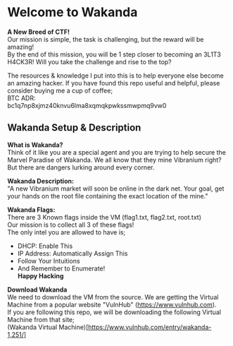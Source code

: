 # Welcome to Wakanda  
**A New Breed of CTF!**  
Our mission is simple, the task is challenging, but the reward will be amazing!  
By the end of this mission, you will be 1 step closer to becoming an 3L1T3 H4CK3R! Will you take the challenge and rise to the top?  
  
The resources & knowledge I put into this is to help everyone else become an amazing hacker. If you have found this repo useful and helpful, please consider buying me a cup of coffee;  
BTC ADR:  
bc1q7np8xjmz40knvu6lma8xqmqkpwkssmwpmq9vw0  
  
## Wakanda Setup & Description  
**What is Wakanda?**  
Think of it like you are a special agent and you are trying to help secure the Marvel Paradise of Wakanda. We all know that they mine Vibranium right? But there are dangers lurking around every corner.  
  
**Wakanda Description:**  
"A new Vibranium market will soon be online in the dark net. Your goal, get your hands on the root file containing the exact location of the mine."  
  
**Wakanda Flags:**  
There are 3 Known flags inside the VM (flag1.txt, flag2.txt, root.txt)  
Our mission is to collect all 3 of these flags!  
The only intel you are allowed to have is;  
* DHCP: Enable This  
* IP Address: Automatically Assign This  
* Follow Your Intuitions  
* And Remember to Enumerate!  
**Happy Hacking**  
  
**Download Wakanda**  
We need to download the VM from the source. We are getting the Virtual Machine from a popular website "VulnHub" (https://www.vulnhub.com).  
If you are following this repo, we will be downloading the following Virtual Machine from that site;  
(Wakanda Virtual Machine)[https://www.vulnhub.com/entry/wakanda-1,251/]  


